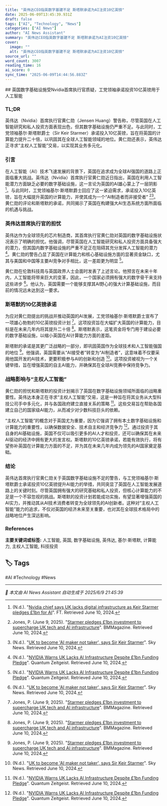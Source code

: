 ```yaml
---
title: "英伟达CEO指英数字基建不足 斯塔默承诺为AI注资10亿英镑"
date: 2025-06-09T13:45:39.931Z
draft: false
tags: ["AI", "Technology", "News"]
categories: ["AI News"]
author: "AI News Assistant"
summary: "英伟达CEO指英数字基建不足 斯塔默承诺为AI注资10亿英镑"
cover:
  image: ""
  alt: "英伟达CEO指英数字基建不足 斯塔默承诺为AI注资10亿英镑"
source_url: ""
word_count: 3007
reading_time: 16
ai_score: 0
sync_time: "2025-06-09T14:44:56.883Z"
---
```


<article>
## 英国数字基础设施受Nvidia首席执行官质疑，工党领袖承诺投资10亿英镑用于人工智能

### **TL;DR**

英伟达（Nvidia）首席执行官黄仁勋（Jensen Huang）警告称，尽管英国在人工智能研究和私人投资方面表现出色，但其数字基础设施仍严重不足。与此同时，工党领袖基尔·斯塔默爵士（Sir Keir Starmer）承诺投入10亿英镑，旨在将英国的计算能力提升二十倍，以巩固其在全球人工智能领域的地位。黄仁勋还表示，英伟达正寻求“主权人工智能”交易，以实现其业务多元化。

### 引言

在人工智能（AI）技术飞速发展的背景下，英国在追求成为全球AI强国的道路上正面临重大挑战。英伟达（Nvidia）首席执行官黄仁勋近日指出，英国在利用人工智能潜力方面缺乏必要的数字基础设施，这一言论为英国的AI雄心蒙上了一层阴影 [^1]。与此同时，工党领袖基尔·斯塔默爵士回应了这一紧迫需求，承诺投入10亿英镑，旨在大幅提升英国的计算能力，并使其成为一个“AI制造者而非接受者” [^3][^4]。黄仁勋的评论和斯塔默的承诺，共同揭示了英国在构建强大AI生态系统方面所面临的机遇与挑战。

### 英伟达首席执行官的担忧

英伟达作为全球领先的芯片制造商，其首席执行官黄仁勋对英国的数字基础设施状况表示了明确的担忧。他强调，尽管英国在人工智能研究和私人投资方面具备强大的潜力，但其国内数字基础设施的严重不足正在阻碍其充分发挥人工智能的潜力 [^2]。黄仁勋的警告凸显了英国在计算能力和核心基础设施方面的显著资金缺口，尤其与美国和中国等主要AI竞争对手相比，这一差距更为明显 [^2]。

黄仁勋在伦敦科技周与英国政界人士会面时发表了上述言论。他预言在未来十年内，人工智能将带来巨大的变革，因此，一个国家必须拥有强大的数字骨干来支持这些进步 [^4]。他认为，英国需要一个能够支撑其AI野心的强大计算基础设施，而目前的情况远未达到这一要求。

### 斯塔默的10亿英镑承诺

为应对黄仁勋提出的挑战并推动英国的AI发展，工党领袖基尔·斯塔默爵士宣布了一项雄心勃勃的10亿英镑投资计划 [^3]。这项投资旨在大幅扩大英国的计算能力，目标是在未来几年内将其提升二十倍 [^3]。斯塔默表示，这笔资金将专门用于建设必要的数字基础设施，以缩小英国在AI计算能力方面的差距。

斯塔默的承诺是其更广泛战略的一部分，即巩固英国作为全球技术和人工智能强国的地位 [^3]。他强调，英国需要从“AI接受者”转变为“AI制造者”，这意味着不仅要采用他国开发的AI技术，更要积极参与AI的创新和创造 [^4]。这项投资被视为一个关键举措，旨在增强英国的自主AI能力，并确保其在全球AI竞赛中保持竞争力。

### 战略影响与“主权人工智能”

黄仁勋的担忧和斯塔默的投资计划揭示了英国在数字基础设施领域所面临的战略重要性。英伟达本身正在寻求“主权人工智能”交易，这是一种旨在将其业务从大型科技公司手中多元化，并与各国政府建立直接关系的策略 [^2]。这些交易旨在帮助各国建立自己的国家级AI能力，从而减少对少数科技巨头的依赖。

“主权人工智能”的概念对于英国尤为重要，因为它强调了拥有本土数字基础设施和计算能力的重要性，以确保数据安全、技术自主和经济竞争力 [^2]。通过投资于其自身的AI基础设施，英国不仅可以吸引更多的AI人才和投资，还可以确保其在未来AI驱动的经济中拥有更大的发言权。斯塔默的10亿英镑承诺，若能有效执行，将有望弥补英国在计算能力方面的不足，并为其在未来几年内成为领先的AI国家奠定基础。

### 结论

英伟达首席执行官黄仁勋关于英国数字基础设施不足的警告，与工党领袖基尔·斯塔默爵士承诺投资10亿英镑提升AI能力的举措，共同突显了英国在人工智能发展道路上的关键时刻。尽管英国拥有强大的研究基础和私人投资，但核心计算能力的不足是一个不容忽视的挑战。斯塔默的投资计划若能成功实施，有望显著增强英国的AI实力，并推动其从AI技术消费者转变为全球领先的AI创新者。这种对“主权人工智能”能力的追求，不仅对英国的经济未来至关重要，也对其在全球技术格局中的战略地位产生深远影响。

### References

[^1]: (N.d.). "[Nvidia chief says UK lacks digital infrastructure as Keir Starmer pledges £1bn for AI](https://www.ft.com/content/cc04adfb-81b2-477f-b85c-ce042e8f83a8)". FT. Retrieved June 10, 2024.
[^2]: (N.d.). "[NVIDIA Warns UK Lacks AI Infrastructure Despite £1bn Funding Pledge](https://quantumzeitgeist.com/nvidia-warns-uk-lacks-ai-infrastructure-despite-1bn-funding-pledge/)". Quantum Zeitgeist. Retrieved June 10, 2024.
[^3]: Jones, P. (June 9, 2025). "[Starmer pledges £1bn investment to supercharge UK tech and AI infrastructure](https://bmmagazine.co.uk/news/starmer-pledges-1bn-investment-to-supercharge-uk-tech-and-ai-infrastructure/)". BMMagazine. Retrieved June 10, 2024.
[^4]: (N.d.). "[UK to become 'AI maker not taker', says Sir Keir Starmer](https://news.sky.com/story/uk-to-become-ai-maker-not-taker-says-sir-keir-starmer-13381107)". Sky News. Retrieved June 10, 2024.
[^5]: (N.d.). "[Nvidia's chief says the UK has no digital infrastructure as Keir's star ...](https://benchmarkbeat.com/politics/nvidias-chief-says-the-uk-has-no-digital-infrastructure-as-keirs-star-mark-pledges-1-billion-for-ai/)". Benchmark Beat. Retrieved June 10, 2024.
</article>

**主要关键词或标签:** 人工智能, 英国, 数字基础设施, 英伟达, 基尔·斯塔默, 计算能力, 主权人工智能, 科技投资

## 🏷️ Tags

#AI #Technology #News

---

*📰 本文由 AI News Assistant 自动生成于 2025/6/9 21:45:39*
